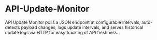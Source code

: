 # API-Update-Monitor
API Update Monitor polls a JSON endpoint at configurable intervals, auto-detects payload changes, logs update intervals, and serves historical update logs via HTTP for easy tracking of API freshness.
